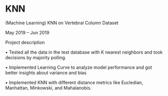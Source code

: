 # KNN

(Machine Learning) KNN on Vertebral Column Dataset

May 2019 – Jun 2019

Project description

• Tested all the data in the test database with K nearest neighbors and took decisions by majority polling.

• Implemented Learning Curve to analyze model performance and got better insights about variance and bias

• Implemented KNN with different distance metrics like Eucledian, Manhattan, Minkowski, and Mahalanobis.
